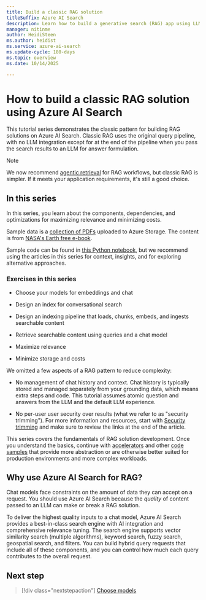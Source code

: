 ```yaml
---
title: Build a classic RAG solution
titleSuffix: Azure AI Search
description: Learn how to build a generative search (RAG) app using LLMs and your proprietary grounding data in Azure AI Search.
manager: nitinme
author: HeidiSteen
ms.author: heidist
ms.service: azure-ai-search
ms.update-cycle: 180-days
ms.topic: overview
ms.date: 10/14/2025

---
```


# How to build a classic RAG solution using Azure AI Search

This tutorial series demonstrates the classic pattern for building RAG solutions on Azure AI Search. Classic RAG uses the original query pipeline, with no LLM integration except for at the end of the pipeline when you pass the search results to an LLM for answer formulation.

> [!NOTE]
> We now recommend [agentic retrieval](agentic-retrieval-overview.md) for RAG workflows, but classic RAG is simpler. If it meets your application requirements, it's still a good choice.

## In this series

In this series, you learn about the components, dependencies, and optimizations for maximizing relevance and minimizing costs.

Sample data is a [collection of PDFs](https://github.com/Azure-Samples/azure-search-sample-data/tree/main/nasa-e-book/earth_book_2019_text_pages) uploaded to Azure Storage. The content is from [NASA's Earth free e-book](https://www.nasa.gov/ebooks/earth/).

Sample code can be found in [this Python notebook](https://github.com/Azure-Samples/azure-search-python-samples/blob/main/Tutorial-RAG/Tutorial-rag.ipynb), but we recommend using the articles in this series for context, insights, and for exploring alternative approaches.

### Exercises in this series

- Choose your models for embeddings and chat

- Design an index for conversational search

- Design an indexing pipeline that loads, chunks, embeds, and ingests searchable content

- Retrieve searchable content using queries and a chat model

- Maximize relevance

- Minimize storage and costs

We omitted a few aspects of a RAG pattern to reduce complexity:

- No management of chat history and context. Chat history is typically stored and managed separately from your grounding data, which means extra steps and code. This tutorial assumes atomic question and answers from the LLM and the default LLM experience.

- No per-user user security over results (what we refer to as "security trimming"). For more information and resources, start with [Security trimming](search-security-trimming-for-azure-search.md) and make sure to review the links at the end of the article.

This series covers the fundamentals of RAG solution development. Once you understand the basics, continue with [accelerators](resource-tools.md) and other [code samples](https://github.com/Azure/azure-search-vector-samples) that provide more abstraction or are otherwise better suited for production environments and more complex workloads.

## Why use Azure AI Search for RAG?

Chat models face constraints on the amount of data they can accept on a request. You should use Azure AI Search because the *quality* of content passed to an LLM can make or break a RAG solution. 

To deliver the highest quality inputs to a chat model, Azure AI Search provides a best-in-class search engine with AI integration and comprehensive relevance tuning. The search engine supports vector similarity search (multiple algorithms), keyword search, fuzzy search, geospatial search, and filters. You can build hybrid query requests that include all of these components, and you can control how much each query contributes to the overall request.

## Next step

> [!div class="nextstepaction"]
> [Choose models](tutorial-rag-build-solution-models.md)